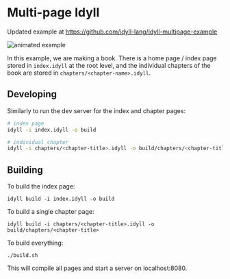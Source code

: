 

# Multi-page Idyll

Updated example at https://github.com/idyll-lang/idyll-multipage-example

![animated example](https://user-images.githubusercontent.com/1074773/44600272-a4170700-a78d-11e8-83e3-c60fd55d7304.gif)

In this example, we are making a book. There is a home page / index page
stored in `index.idyll` at the root level, and the individual chapters
of the book are stored in `chapters/<chapter-name>.idyll`.


## Developing

Similarly to run the dev server for the index and chapter pages:

```sh
# index page
idyll -i index.idyll -o build

# individual chapter
idyll -i chapters/<chapter-title>.idyll -o build/chapters/<chapter-title>
```

## Building

To build the index page:

```
idyll build -i index.idyll -o build
```

To build a single chapter page:

```
idyll build -i chapters/<chapter-title>.idyll -o build/chapters/<chapter-title>
```

To build everything:

```
./build.sh
```

This will compile all pages and start a server on localhost:8080.
